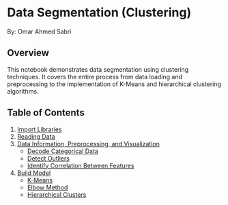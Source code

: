 # Data Segmentation (Clustering)

By: Omar Ahmed Sabri

## Overview

This notebook demonstrates data segmentation using clustering techniques. It covers the entire process from data loading and preprocessing to the implementation of K-Means and hierarchical clustering algorithms.

## Table of Contents

1. [Import Libraries](#import-libraries)
2. [Reading Data](#reading-data)
3. [Data Information, Preprocessing, and Visualization](#data-information-preprocessing-and-visualization)
   - [Decode Categorical Data](#decode-categorical-data)
   - [Detect Outliers](#detect-outliers)
   - [Identify Correlation Between Features](#identify-correlation-between-features)
4. [Build Model](#build-model)
   - [K-Means](#k-means)
   - [Elbow Method](#elbow-method)
   - [Hierarchical Clusters](#hierarchical-clusters)
